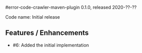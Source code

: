 #error-code-crawler-maven-plugin 0.1.0, released 2020-??-??

Code name: Initial release

## Features / Enhancements

* #6: Added the initial implementation
